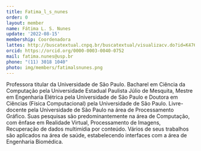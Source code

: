 ```yaml
---
title: Fatima_l_s_nunes
order: 0
layout: member
name: Fátima L. S. Nunes
update: '2022-08-15'
membership: Coordenadora
lattes: http://buscatextual.cnpq.br/buscatextual/visualizacv.do?id=K4760963Y2
orcid: https://orcid.org/0000-0003-0040-0752
mail: fatima.nunes@usp.br
phone: "(11) 3018 1040"
photo: img/members/fatimalsnunes.png
---
```


Professora titular da Universidade de São Paulo. Bacharel em Ciência da Computação pela Universidade Estadual Paulista Júlio de Mesquita, Mestre em Engenharia Elétrica pela Universidade de São Paulo e Doutora em Ciências (Física Computacional) pela Universidade de São Paulo. Livre-docente pela Universidade de São Paulo na área de Processamento Gráfico. Suas pesquisas são predominantemente na área de Computação, com ênfase em Realidade Virtual, Processamento de Imagens, Recuperação de dados multimídia por conteúdo. Vários de seus trabalhos são aplicados na área de saúde, estabelecendo interfaces com a área de Engenharia Biomédica.
